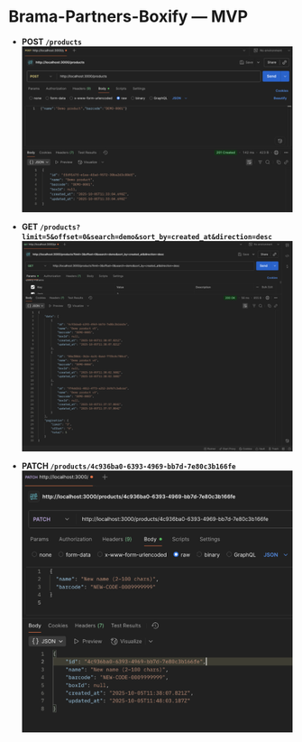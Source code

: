 # Brama-Partners-Boxify — MVP

- **POST `/products`**
![Create Product (POST /products)](./screenshots/create-product.png)


- **GET `/products?limit=5&offset=0&search=demo&sort_by=created_at&direction=desc`**
![Get list (GET /products)](./screenshots/get-list-products.png)


- **PATCH `/products/4c936ba0-6393-4969-bb7d-7e80c3b166fe`**
![PATCH (PATCH /products)](./screenshots/update-product.png)